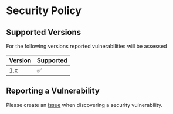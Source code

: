 # Security Policy

## Supported Versions

For the following versions reported vulnerabilities will be assessed

| Version | Supported          |
| ------- | ------------------ |
| 1.x     | :white_check_mark: |

## Reporting a Vulnerability

Please create an [issue](https://github.com/otto-de/purge-deprecated-workflow-runs/issues/new) when discovering a security vulnerability.
